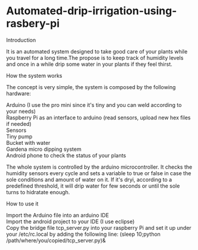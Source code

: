 # Automated-drip-irrigation-using-rasbery-pi
Introduction 

It is an automated system designed to take good care of your plants while you travel for a long time.The propose is to keep track of humidity levels and once in a while drip some water in your plants if they feel thirst. 

How the system works 

The concept is very simple, the system is composed by the following hardware:      

Arduino (I use the pro mini since it's tiny and you can weld according to your needs)      
Raspberry Pi as an interface to arduino (read sensors, upload new hex files if needed)      
Sensors      
Tiny pump      
Bucket with water      
Gardena micro dipping system      
Android phone to check the status of your plants 

The whole system is controlled by the arduino microcontroller. It checks the humidity sensors every cycle and sets a variable to true or false in case the sole conditions and amount of water on it. If it's dryi, according to a predefined threshold, it will drip water for few seconds or until the sole turns to hidratate enough.

How to use it

Import the Arduino file into an arduino IDE     
Import the android project to your IDE (I use eclipse)     
Copy the bridge file tcp_server.py into your raspberry Pi and set it up under your /etc/rc.local by adding the following line: (sleep 10;python /path/where/you/copied/tcp_server.py)&amp;  
